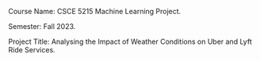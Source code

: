Course Name: CSCE 5215 Machine Learning Project.

Semester: Fall 2023.


Project Title: Analysing the Impact of Weather Conditions on Uber and Lyft Ride Services. 

